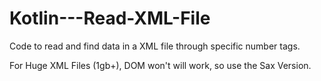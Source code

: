 # Kotlin---Read-XML-File
Code to read and find data in a XML file through specific number tags.

For Huge XML Files (1gb+), DOM won't will work, so use the Sax Version.

